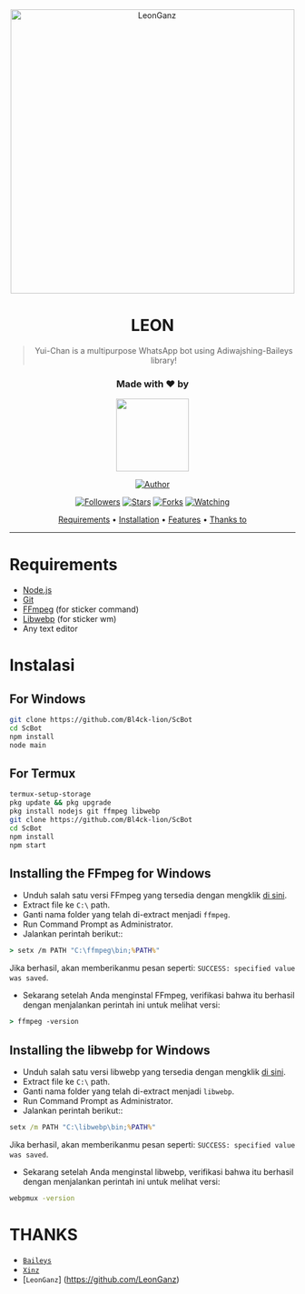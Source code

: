<div align="center">
<img src="https://h.top4top.io/p_2036i19a30.jpg" alt="LeonGanz" width="500" />

# LEON

> Yui-Chan is a multipurpose WhatsApp bot using Adiwajshing-Baileys library!
>
>

<h3 align="center">Made with ❤️ by</h3>
<p align="center">
  <a href="https://github.com/Bl4ck-lion/ScBot"><img src="https://avatars.githubusercontent.com/u/81684610?s=400&u=25765902db0b709938966cf4127ac11af5eafb5d&v=4" height="128" width="128" /></a>
</p>

<p align="center">
  <a href="https://github.com/Bl4ck-lion/ScBot"><img title="Author" src="https://img.shields.io/badge/Author-LeonGanz-purple.svg?style=for-the-badge&logo=github" /></a>
</p>
<p align="center">
<a href="https://github.com/kamikaze2325/ScBot/followers"><img title="Followers" src="https://img.shields.io/github/followers/kamikaze2325?color=blue&style=flat-square"></a>
<a href="https://github.com/kamikaze2325/ScBot"><img title="Stars" src="https://img.shields.io/github/stars/kamikaze2325/ScBot?color=red&style=flat-square"></a>
<a href="https://github.com/kamikaze2325/ScBot"><img title="Forks" src="https://img.shields.io/github/forks/kamikaze2325/ScBot?color=red&style=flat-square"></a>
<a href="https://github.com/kamikaze2325/ScBot"><img title="Watching" src="https://img.shields.io/github/watchers/kamikaze2325/ScBot?label=Watchers&color=blue&style=flat-square"></a>
</p>

<p align="center">
  <a href="https://github.com/kamikaze2325/ScBot#requirements">Requirements</a> •
  <a href="https://github.com/kamikaze2325/ScBot#instalasi">Installation</a> •
  <a href="https://https://github.com/kamikaze2325/ScBot">Features</a> •
  <a href="https://github.com/kamikaze2325/ScBot#thanks-to">Thanks to</a>
</p>
</div>


---



# Requirements
* [Node.js](https://nodejs.org/en/)
* [Git](https://git-scm.com/downloads)
* [FFmpeg](https://github.com/BtbN/FFmpeg-Builds/releases) (for sticker command)
* [Libwebp](https://developers.google.com/speed/webp/download) (for sticker wm)
* Any text editor

# Instalasi
## For Windows
```bash
git clone https://github.com/Bl4ck-lion/ScBot
cd ScBot
npm install
node main
```
## For Termux
```bash
termux-setup-storage
pkg update && pkg upgrade
pkg install nodejs git ffmpeg libwebp 
git clone https://github.com/Bl4ck-lion/ScBot
cd ScBot
npm install
npm start
```

## Installing the FFmpeg for Windows
* Unduh salah satu versi FFmpeg yang tersedia dengan mengklik [di sini](https://github.com/BtbN/FFmpeg-Builds/releases).
* Extract file ke `C:\` path.
* Ganti nama folder yang telah di-extract menjadi `ffmpeg`.
* Run Command Prompt as Administrator.
* Jalankan perintah berikut::
```cmd
> setx /m PATH "C:\ffmpeg\bin;%PATH%"
```
Jika berhasil, akan memberikanmu pesan seperti: `SUCCESS: specified value was saved`.
* Sekarang setelah Anda menginstal FFmpeg, verifikasi bahwa itu berhasil dengan menjalankan perintah ini untuk melihat versi:
```cmd
> ffmpeg -version
```


## Installing the libwebp for Windows
* Unduh salah satu versi libwebp yang tersedia dengan mengklik [di sini](https://developers.google.com/speed/webp/download).
* Extract file ke `C:\` path.
* Ganti nama folder yang telah di-extract menjadi `libwebp`.
* Run Command Prompt as Administrator.
* Jalankan perintah berikut::
```cmd
setx /m PATH "C:\libwebp\bin;%PATH%"
```
Jika berhasil, akan memberikanmu pesan seperti: `SUCCESS: specified value was saved`.
* Sekarang setelah Anda menginstal libwebp, verifikasi bahwa itu berhasil dengan menjalankan perintah ini untuk melihat versi:
```cmd
webpmux -version
```

# THANKS
* [`Baileys`](https://github.com/adiwajshing/Baileys)
* [`Xinz`](https://github.com/Xinz-Team)
* [`LeonGanz`] (https://github.com/LeonGanz)

